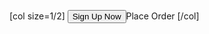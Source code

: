 [col size=1/2]
<input type="submit" class="button ladda-button secondary large expand" data-style="zoom-out" name="woocommerce_checkout_place_order" data-style="zoom-out" id="place_order" value="Sign Up Now"><span class="ladda-label button expand large">Place Order</span>
[/col]